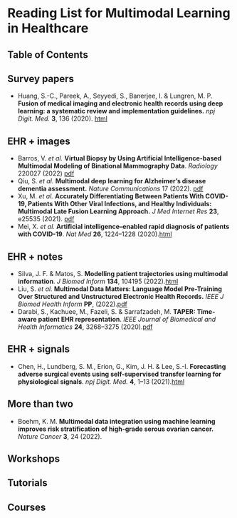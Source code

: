 # Reading List for Multimodal Learning in Healthcare

## Table of Contents


## Survey papers
- Huang, S.-C., Pareek, A., Seyyedi, S., Banerjee, I. & Lungren, M. P. **Fusion of medical imaging and electronic health records using deep learning: a systematic review and implementation guidelines.** _npj Digit. Med._ **3**, 136 (2020). [html](https://www.nature.com/articles/s41746-020-00341-z)

## EHR + images
- Barros, V. _et al._ **Virtual Biopsy by Using Artificial Intelligence-based Multimodal Modeling of Binational Mammography Data**. _Radiology_ 220027 (2022) [pdf](https://pubs.rsna.org/doi/pdf/10.1148/radiol.220027)
- Qiu, S. _et al._ **Multimodal deep learning for Alzheimer’s disease dementia assessment.** _Nature Communications_ 17 (2022). [pdf](https://www.nature.com/articles/s41467-022-31037-5.pdf)
- Xu, M. _et al._ **Accurately Differentiating Between Patients With COVID-19, Patients With Other Viral Infections, and Healthy Individuals: Multimodal Late Fusion Learning Approach.** _J Med Internet Res_ **23**, e25535 (2021). [pdf](https://www.ncbi.nlm.nih.gov/pmc/articles/PMC7790733/)
- Mei, X. _et al._ **Artificial intelligence–enabled rapid diagnosis of patients with COVID-19**. _Nat Med_ **26**, 1224–1228 (2020).[html](https://www.nature.com/articles/s41591-020-0931-3)

## EHR + notes
- Silva, J. F. & Matos, S. **Modelling patient trajectories using multimodal information**. _J Biomed Inform_ **134**, 104195 (2022).[html](https://www.sciencedirect.com/science/article/pii/S1532046422002003)
- Liu, S. _et al._ **Multimodal Data Matters: Language Model Pre-Training Over Structured and Unstructured Electronic Health Records.** _IEEE J Biomed Health Inform_ **PP**, (2022).[pdf](https://arxiv.org/pdf/2201.10113.pdf)
- Darabi, S., Kachuee, M., Fazeli, S. & Sarrafzadeh, M. **TAPER: Time-aware patient EHR representation**. _IEEE Journal of Biomedical and Health Informatics_ **24**, 3268–3275 (2020).[pdf](https://arxiv.org/pdf/1908.03971.pdf)

## EHR + signals
- Chen, H., Lundberg, S. M., Erion, G., Kim, J. H. & Lee, S.-I. **Forecasting adverse surgical events using self-supervised transfer learning for physiological signals**. _npj Digit. Med._ **4**, 1–13 (2021).[html](https://www.nature.com/articles/s41746-021-00536-y)

## More than two
- Boehm, K. M. **Multimodal data integration using machine learning improves risk stratification of high-grade serous ovarian cancer.** _Nature Cancer_ **3**, 24 (2022).


## Workshops


## Tutorials


## Courses








